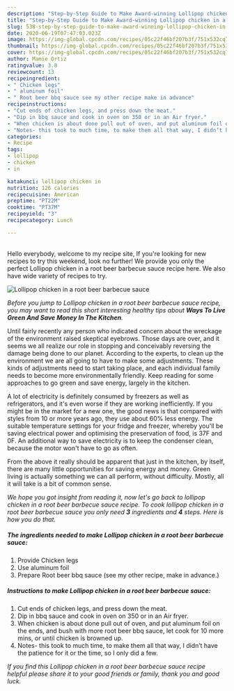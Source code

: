 ```yaml
---
description: "Step-by-Step Guide to Make Award-winning Lollipop chicken in a root beer barbecue sauce"
title: "Step-by-Step Guide to Make Award-winning Lollipop chicken in a root beer barbecue sauce"
slug: 538-step-by-step-guide-to-make-award-winning-lollipop-chicken-in-a-root-beer-barbecue-sauce
date: 2020-06-19T07:47:03.023Z
image: https://img-global.cpcdn.com/recipes/05c22f46bf207b3f/751x532cq70/lollipop-chicken-in-a-root-beer-barbecue-sauce-recipe-main-photo.jpg
thumbnail: https://img-global.cpcdn.com/recipes/05c22f46bf207b3f/751x532cq70/lollipop-chicken-in-a-root-beer-barbecue-sauce-recipe-main-photo.jpg
cover: https://img-global.cpcdn.com/recipes/05c22f46bf207b3f/751x532cq70/lollipop-chicken-in-a-root-beer-barbecue-sauce-recipe-main-photo.jpg
author: Mamie Ortiz
ratingvalue: 3.8
reviewcount: 13
recipeingredient:
- " Chicken legs"
- " aluminum foil"
- " Root beer bbq sauce see my other recipe make in advance"
recipeinstructions:
- "Cut ends of chicken legs, and press down the meat."
- "Dip in bbq sauce and cook in oven on 350 or in an Air fryer."
- "When chicken is about done pull out of oven, and put aluminum foil on the ends, and bush with more root beer bbq sauce, let cook for 10 more mins, or until chicken is browned up."
- "Notes- this took to much time, to make them all that way, I didn’t have the patience for it or the time, so I only did a few."
categories:
- Recipe
tags:
- lollipop
- chicken
- in

katakunci: lollipop chicken in 
nutrition: 126 calories
recipecuisine: American
preptime: "PT22M"
cooktime: "PT37M"
recipeyield: "3"
recipecategory: Lunch

---
```

<br>
Hello everybody, welcome to my recipe site, If you're looking for new recipes to try this weekend, look no further! We provide you only the perfect Lollipop chicken in a root beer barbecue sauce recipe here. We also have wide variety of recipes to try.
<br>


![Lollipop chicken in a root beer barbecue sauce](https://img-global.cpcdn.com/recipes/05c22f46bf207b3f/751x532cq70/lollipop-chicken-in-a-root-beer-barbecue-sauce-recipe-main-photo.jpg)

<i>Before you jump to Lollipop chicken in a root beer barbecue sauce recipe, you may want to read this short interesting healthy tips about 
<strong>Ways To Live Green And Save Money In The Kitchen</strong>.</i>
</br>

Until fairly recently any person who indicated concern about the wreckage of the environment raised skeptical eyebrows. Those days are over, and it seems we all realize our role in stopping and conceivably reversing the damage being done to our planet. According to the experts, to clean up the environment we are all going to have to make some adjustments. These kinds of adjustments need to start taking place, and each individual family needs to become more environmentally friendly. Keep reading for some approaches to go green and save energy, largely in the kitchen.

A lot of electricity is definitely consumed by freezers as well as refrigerators, and it's even worse if they are working inefficiently. If you might be in the market for a new one, the good news is that compared with styles from 10 or more years ago, they use about 60% less energy. The suitable temperature settings for your fridge and freezer, whereby you'll be saving electrical power and optimising the preservation of food, is 37F and 0F. An additional way to save electricity is to keep the condenser clean, because the motor won't have to go as often.

From the above it really should be apparent that just in the kitchen, by itself, there are many little opportunities for saving energy and money. Green living is actually something we can all perform, without difficulty. Mostly, all it will take is a bit of common sense.


<i>We hope you got insight from reading it, now let's go back to lollipop chicken in a root beer barbecue sauce recipe. To cook lollipop chicken in a root beer barbecue sauce you only need <strong>3</strong> ingredients and <strong>4</strong> steps. Here is how you do that.
</i>

##### The ingredients needed to make Lollipop chicken in a root beer barbecue sauce:

1. Provide  Chicken legs
1. Use  aluminum foil
1. Prepare  Root beer bbq sauce (see my other recipe, make in advance.)


##### Instructions to make Lollipop chicken in a root beer barbecue sauce:

1. Cut ends of chicken legs, and press down the meat.
1. Dip in bbq sauce and cook in oven on 350 or in an Air fryer.
1. When chicken is about done pull out of oven, and put aluminum foil on the ends, and bush with more root beer bbq sauce, let cook for 10 more mins, or until chicken is browned up.
1. Notes- this took to much time, to make them all that way, I didn’t have the patience for it or the time, so I only did a few.


<i>If you find this Lollipop chicken in a root beer barbecue sauce recipe helpful please share it to your good friends or family, thank you and good luck.</i>
